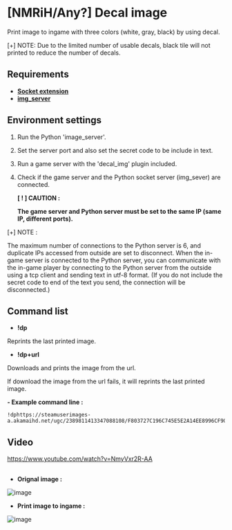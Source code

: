# [NMRiH/Any?] Decal image

Print image to ingame with three colors (white, gray, black) by using decal.

[+] NOTE: Due to the limited number of usable decals, black tile will not printed to reduce the number of decals.

## Requirements
* [**Socket extension**](http://forums.alliedmods.net/showthread.php?t=67640)
* [**img_server**](https://github.com/newpsw/img_server)

## Environment settings

 1. Run the Python 'image_server'.
 2. Set the server port and also set the secret code to be include in text.
 3. Run a game server with the 'decal_img' plugin included.
 4. Check if the game server and the Python socket server (img_sever) are connected.

    **[ ! ] CAUTION :**

    **The game server and Python server must be set to the same IP (same IP, different ports).**

   [+] NOTE :
 
   The maximum number of connections to the Python server is 6, and duplicate IPs accessed from outside are set to disconnect.
   When the in-game server is connected to the Python server,
   you can communicate with the in-game player by connecting to the Python server from the outside using a tcp client and sending text in utf-8 format.
   (If you do not include the secret code to end of the text you send, the connection will be disconnected.)

## Command list

* **!dp**

 Reprints the last printed image.

  
* **!dp+url**

 Downloads and prints the image from the url.
 
 If download the image from the url fails, it will reprints the last printed image.

 **- Example command line :**
    
    !dphttps://steamuserimages-a.akamaihd.net/ugc/2389811413347088108/F803727C196C745E5E2A14EE8996CF904477ABBD/



## Video

 https://www.youtube.com/watch?v=NmyVxr2R-AA
## 

* **Orignal image :**

![image](https://github.com/user-attachments/assets/75c63c99-cb53-41d4-baa3-bfe270a2f5f2)


* **Print image to ingame :**

![image](https://github.com/user-attachments/assets/cbbdcb56-9aba-42ad-aab1-e92a2976cede)

